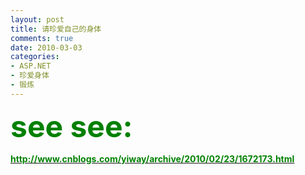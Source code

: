 ```yaml
---
layout: post
title: 请珍爱自己的身体
comments: true
date: 2010-03-03
categories:
- ASP.NET
- 珍爱身体
- 锻炼
---
```


<p><strong><span style="color: #008000;font-size:48px;">see see:</span></strong></p>
<p><a title="程序员们，请珍爱自己的身体" href="http://www.cnblogs.com/yiway/archive/2010/02/23/1672173.html" target="_blank"><span style="color: #008000;"><strong>http://www.cnblogs.com/yiway/archive/2010/02/23/1672173.html</strong></span></a></p>				
